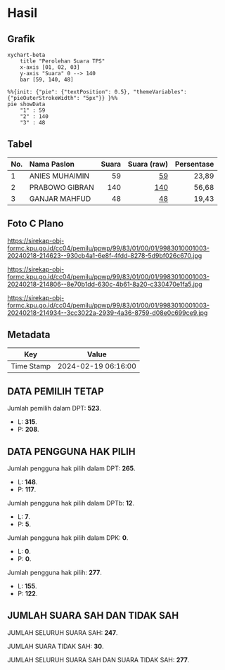 # Hasil

## Grafik

```mermaid
xychart-beta
    title "Perolehan Suara TPS"
    x-axis [01, 02, 03]
    y-axis "Suara" 0 --> 140
    bar [59, 140, 48]
```

```mermaid
%%{init: {"pie": {"textPosition": 0.5}, "themeVariables": {"pieOuterStrokeWidth": "5px"}} }%%
pie showData
    "1" : 59
    "2" : 140
    "3" : 48
```

## Tabel

| No. | Nama Paslon    | Suara | Suara (raw) | Persentase |
|:--- |:-------------- | -----:| -----------:| ----------:|
| 1   | ANIES MUHAIMIN | 59    | [59][p-1]   | 23,89      |
| 2   | PRABOWO GIBRAN | 140   | [140][p-2]  | 56,68      |
| 3   | GANJAR MAHFUD  | 48    | [48][p-3]   | 19,43      |


[p-1]: https://github.com/gigit-pemilu/pemilu-2024-99-luar-negeri/blob/main/pilpres/hitung-suara/sub/99-luar-negeri/sub/83-osaka-jepang/sub/01-osaka-jepang/sub/0001-osaka-jepang/sub/003-pos-003/sub/paslon-1.txt
[p-2]: https://github.com/gigit-pemilu/pemilu-2024-99-luar-negeri/blob/main/pilpres/hitung-suara/sub/99-luar-negeri/sub/83-osaka-jepang/sub/01-osaka-jepang/sub/0001-osaka-jepang/sub/003-pos-003/sub/paslon-2.txt
[p-3]: https://github.com/gigit-pemilu/pemilu-2024-99-luar-negeri/blob/main/pilpres/hitung-suara/sub/99-luar-negeri/sub/83-osaka-jepang/sub/01-osaka-jepang/sub/0001-osaka-jepang/sub/003-pos-003/sub/paslon-3.txt

## Foto C Plano

https://sirekap-obj-formc.kpu.go.id/cc04/pemilu/ppwp/99/83/01/00/01/9983010001003-20240218-214623--930cb4a1-6e8f-4fdd-8278-5d9bf026c670.jpg

https://sirekap-obj-formc.kpu.go.id/cc04/pemilu/ppwp/99/83/01/00/01/9983010001003-20240218-214806--8e70b1dd-630c-4b61-8a20-c330470e1fa5.jpg

https://sirekap-obj-formc.kpu.go.id/cc04/pemilu/ppwp/99/83/01/00/01/9983010001003-20240218-214934--3cc3022a-2939-4a36-8759-d08e0c699ce9.jpg


## Metadata

| Key        | Value               |
| ---------- | ------------------- |
| Time Stamp | 2024-02-19 06:16:00 |


## DATA PEMILIH TETAP

Jumlah pemilih dalam DPT: **523**.
 * L: **315**.
 * P: **208**.

## DATA PENGGUNA HAK PILIH

Jumlah pengguna hak pilih dalam DPT: **265**.
 * L: **148**.
 * P: **117**.

Jumlah pengguna hak pilih dalam DPTb: **12**.
 * L: **7**.
 * P: **5**.

Jumlah pengguna hak pilih dalam DPK: **0**.
 * L: **0**.
 * P: **0**.

Jumlah pengguna hak pilih: **277**.
 * L: **155**.
 * P: **122**.

## JUMLAH SUARA SAH DAN TIDAK SAH

JUMLAH SELURUH SUARA SAH: **247**.

JUMLAH SUARA TIDAK SAH: **30**.

JUMLAH SELURUH SUARA SAH DAN SUARA TIDAK SAH: **277**.


